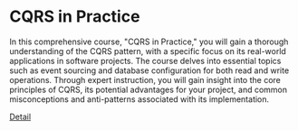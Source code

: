 # CQRS in Practice

In this comprehensive course, "CQRS in Practice," you will gain a thorough understanding of the CQRS pattern, with a specific focus on its real-world applications in software projects. The course delves into essential topics such as event sourcing and database configuration for both read and write operations. Through expert instruction, you will gain insight into the core principles of CQRS, its potential advantages for your project, and common misconceptions and anti-patterns associated with its implementation. 

[Detail](https://eduitfree.com/course/cqrs-in-practice)
